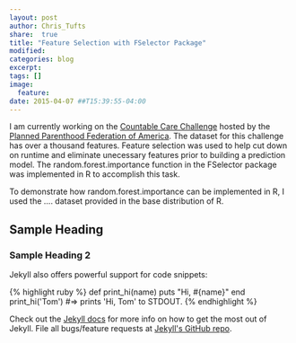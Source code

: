 ```yaml
---
layout: post
author: Chris_Tufts
share:  true
title: "Feature Selection with FSelector Package"
modified:
categories: blog
excerpt:
tags: []
image:
  feature:
date: 2015-04-07 ##T15:39:55-04:00
---
```


I am currently working on the [Countable Care Challenge](http://www.drivendata.org/competitions/6/) hosted by the [Planned Parenthood Federation of America](http://www.plannedparenthood.org/). The dataset for this challenge has over a thousand features. Feature selection was used to help cut down on runtime and eliminate unecessary features prior to building a prediction model. The random.forest.importance function in the FSelector package was implemented in R to accomplish this task.

To demonstrate how random.forest.importance can be implemented in R, I used the .... dataset provided in the base distribution of R.  

## Sample Heading

### Sample Heading 2

Jekyll also offers powerful support for code snippets:

{% highlight ruby %}
def print_hi(name)
  puts "Hi, #{name}"
end
print_hi('Tom')
#=> prints 'Hi, Tom' to STDOUT.
{% endhighlight %}

Check out the [Jekyll docs][jekyll] for more info on how to get the most out of Jekyll. File all bugs/feature requests at [Jekyll's GitHub repo][jekyll-gh].

[jekyll-gh]: https://github.com/jekyll/jekyll
[jekyll]:    http://jekyllrb.com
